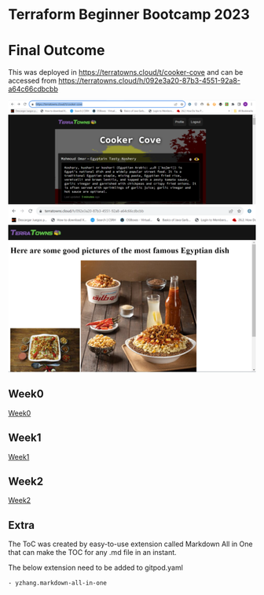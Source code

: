 # Terraform Beginner Bootcamp 2023

# Final Outcome 

This was deployed in https://terratowns.cloud/t/cooker-cove and can be accessed from https://terratowns.cloud/h/092e3a20-87b3-4551-92a8-a64c66cdbcbb

![Cooker Cove](image-1.png)
![My Town](image.png)



## Week0
[Week0](journals/week0.md)

## Week1
[Week1](journals/week1.md)

## Week2
[Week2](journals/week2.md)

## Extra

The ToC was created by easy-to-use extension called Markdown All in One that can make the TOC for any .md file in an instant.

The below extension need to be added to gitpod.yaml
```
- yzhang.markdown-all-in-one
```

